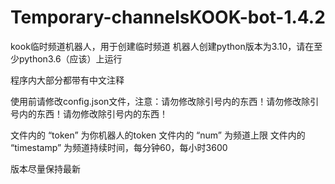 # Temporary-channelsKOOK-bot-1.4.2
kook临时频道机器人，用于创建临时频道
机器人创建python版本为3.10，请在至少python3.6（应该）上运行

程序内大部分都带有中文注释

使用前请修改config.json文件，注意：请勿修改除引号内的东西！请勿修改除引号内的东西！请勿修改除引号内的东西！

文件内的 “token” 为你机器人的token
文件内的 “num” 为频道上限
文件内的 “timestamp” 为频道持续时间，每分钟60，每小时3600

版本尽量保持最新
